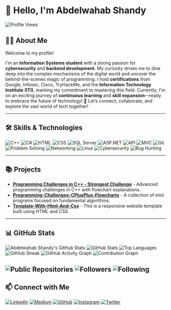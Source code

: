 # 👋 Hello, I'm Abdelwahab Shandy
![Profile Views](https://komarev.com/ghpvc/?username=abdelwahab-shandy&color=blue)  

## 🧑‍💻 About Me

Welcome to my profile!

I'm an **Information Systems student** with a strong passion for **cybersecurity** and **backend development**. My curiosity drives me to dive deep into the complex mechanisms of the digital world and uncover the behind-the-scenes magic of programming. 
I hold **certifications** from Google, Infosec, Cisco, TryHackMe, and the **Information Technology Institute (ITI)**, marking my commitment to mastering this field. Currently, I'm on an exciting journey of **continuous learning** and **skill expansion**—ready to embrace the future of technology! 🌇
Let’s connect, collaborate, and explore the vast world of tech together!

---

## 🛠️ Skills & Technologies
![C++](https://img.shields.io/badge/-C++-00599C?logo=c%2B%2B&logoColor=white)
![C#](https://img.shields.io/badge/-C%23-239120?logo=csharp&logoColor=white)
![HTML](https://img.shields.io/badge/-HTML5-E34F26?logo=html5&logoColor=white)
![CSS](https://img.shields.io/badge/-CSS3-1572B6?logo=css3&logoColor=white)
![SQL Server](https://img.shields.io/badge/-SQL%20Server-CC2927?logo=microsoft-sql-server&logoColor=white)
![ASP.NET](https://img.shields.io/badge/-ASP.NET-5C2D91?logo=aspnet&logoColor=white)
![API](https://img.shields.io/badge/-API-85EA2D?logo=api&logoColor=white)
![MVC](https://img.shields.io/badge/-MVC-5C2D91?logo=aspnet&logoColor=white)
![Git](https://img.shields.io/badge/-Git-F05032?logo=git&logoColor=white)
![Problem Solving](https://img.shields.io/badge/-Problem%20Solving-FF9800?logo=question-circle&logoColor=white)
![Networking](https://img.shields.io/badge/-Networking-0072C6?logo=networking&logoColor=white)
![Linux](https://img.shields.io/badge/-Linux-FCC624?logo=linux&logoColor=black)
![Cybersecurity](https://img.shields.io/badge/-Cybersecurity-blue?logo=hackthebox&logoColor=white)
![Bug Hunting](https://img.shields.io/badge/-Bug%20Hunting-4CAF50?logo=bug&logoColor=white)

---

## 📚 Projects
- [**Programming Challenges in C++ - Strongest Challenge**](https://github.com/abdelwahab-shandy/Programming-Challenges-CPlusPlus-Flowcharts) - Advanced programming challenges in C++ with flowchart explanations.
- [**Programming-Challenges-CPlusPlus-Flowcharts**](https://github.com/abdelwahab-shandy/Mini_Programs_With_Algorithms) - A collection of mini programs focused on fundamental algorithms.
- [**Template-With-Html-And-Css**](https://github.com/abdelwahab-shandy/Template-With-Html-And-Css) - This is a responsive website template built using HTML and CSS

---

## 📊 GitHub Stats
![Abdelwahab Shandy's GitHub Stats](https://github-readme-stats.vercel.app/api?username=abdelwahab-shandy&show_icons=true&theme=radical)
![GitHub Stats](https://github-readme-stats.vercel.app/api?username=abdelwahab-shandy&show_icons=true&theme=dark)
![Top Languages](https://github-readme-stats.vercel.app/api/top-langs/?username=abdelwahab-shandy&layout=compact&theme=dark)
![GitHub Streak](https://streak-stats.demolab.com/?user=abdelwahab-shandy&theme=radical)
![GitHub Activity Graph](https://github-readme-activity-graph.vercel.app/graph?username=abdelwahab-shandy&theme=radical)
![Contribution Graph](https://github-readme-streak-stats.herokuapp.com/?user=abdelwahab-shandy&theme=radical)

![Public Repositories](https://img.shields.io/badge/Public%20Repositories-25-brightgreen)
![Followers](https://img.shields.io/badge/Followers-100-blue)
![Following](https://img.shields.io/badge/Following-50-orange)
---

## 📫 Connect with Me
[![LinkedIn](https://img.shields.io/badge/-LinkedIn-0A66C2?logo=linkedin&logoColor=white)](https://www.linkedin.com/in/abdelwahab-shandy/)
[![Medium](https://img.shields.io/badge/-Medium-00AB6C?logo=medium&logoColor=white)](https://medium.com/@abdelwahabshandy)
[![GitHub](https://img.shields.io/badge/-GitHub-181717?logo=github&logoColor=white)](https://github.com/abdelwahab-shandy)
[![Instagram](https://img.shields.io/badge/-Instagram-E1306C?logo=instagram&logoColor=white)](https://www.instagram.com/as__cyber/?locale=us)
[![Twitter](https://img.shields.io/badge/-Twitter-1DA1F2?logo=twitter&logoColor=white)](https://twitter.com/AS_Cyber0)
